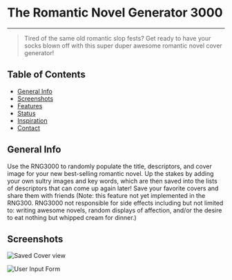 # The Romantic Novel Generator 3000

---

> Tired of the same old romantic slop fests? Get ready to have your socks blown off with this super duper awesome romantic novel cover generator!

## Table of Contents

* [General Info](#gerenal-info)
* [Screenshots](#screenshots)
* [Features](#features)
* [Status](#status)
* [Inspiration](#inspiration)
* [Contact](#contact)

## General Info

Use the RNG3000 to randomly populate the title, descriptors, and cover image for your new best-selling romantic novel. Up the stakes by adding your own sultry images and key words, which are then saved into the lists of descriptors that can come up again later! Save your favorite covers and share them with friends (Note: this feature not yet implemented in the RNG300. RNG3000 not responsible for side effects including but not limited to: writing awesome novels, random displays of affection, and/or the desire to eat nothing but whipped cream for dinner.)

## Screenshots

![Saved Cover view](https://turingschool.slack.com/files/U0176FZ02KW/F01A79SLS1X/screen_shot_2020-08-31_at_8.52.18_pm.png)

![User Input Form](https://turingschool.slack.com/files/U0176FZ02KW/F01A0S9822Y/screen_shot_2020-08-31_at_8.52.06_pm.png)






